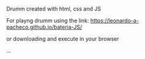Drumm created with html, css and JS

For playng drumm using the link: https://leonardo-a-pacheco.github.io/bateria-JS/

or downloading and execute in your browser

...

